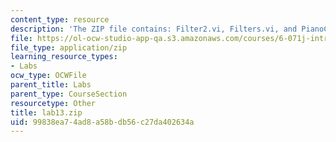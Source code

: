 ```yaml
---
content_type: resource
description: 'The ZIP file contains: Filter2.vi, Filters.vi, and PianoC.wav.'
file: https://ol-ocw-studio-app-qa.s3.amazonaws.com/courses/6-071j-introduction-to-electronics-signals-and-measurement-spring-2006/99838ea74ad8a58bdb56c27da402634a_lab13.zip
file_type: application/zip
learning_resource_types:
- Labs
ocw_type: OCWFile
parent_title: Labs
parent_type: CourseSection
resourcetype: Other
title: lab13.zip
uid: 99838ea7-4ad8-a58b-db56-c27da402634a
---
```

